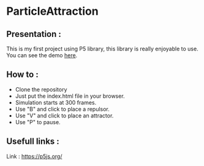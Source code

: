 # ParticleAttraction

## Presentation :

This is my first project using P5 library, this library is really enjoyable to use. You can see the demo [here](https://hanzopgp.github.io/ParticleAttraction/).

## How to :

- Clone the repository
- Just put the index.html file in your browser.
- Simulation starts at 300 frames.
- Use "B" and click to place a repulsor.
- Use "V" and click to place an attractor.
- Use "P" to pause.

## Usefull links :

Link : https://p5js.org/
